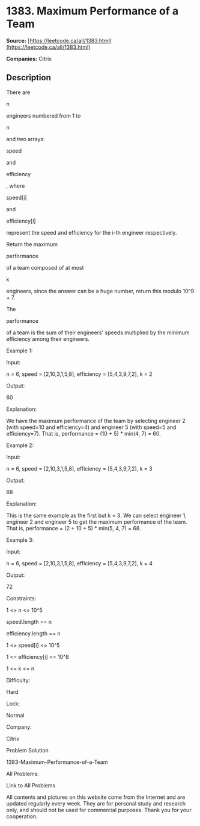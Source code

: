 # 1383. Maximum Performance of a Team

**Source:** [https://leetcode.ca/all/1383.html](https://leetcode.ca/all/1383.html)

**Companies:** Citrix

## Description

There are

n

engineers numbered from 1 to

n

and two
            arrays:

speed

and

efficiency

, where

speed[i]

and

efficiency[i]

represent the speed and efficiency for the i-th engineer
            respectively.

Return the maximum

performance

of a team composed of at
                most

k

engineers, since the answer can be a huge number,
                return this modulo 10^9 + 7.

The

performance

of a team is the sum of their engineers' speeds
                multiplied by the minimum efficiency among their engineers.

Example 1:

Input:

n = 6, speed = [2,10,3,1,5,8], efficiency = [5,4,3,9,7,2], k = 2

Output:

60

Explanation:

We have the maximum performance of the team by selecting engineer 2 (with speed=10 and efficiency=4) and engineer 5 (with speed=5 and efficiency=7). That is, performance = (10 + 5) * min(4, 7) = 60.

Example 2:

Input:

n = 6, speed = [2,10,3,1,5,8], efficiency = [5,4,3,9,7,2], k = 3

Output:

68

Explanation:

This is the same example as the first but k = 3. We can select engineer 1, engineer 2 and engineer 5 to get the maximum performance of the team. That is, performance = (2 + 10 + 5) * min(5, 4, 7) = 68.

Example 3:

Input:

n = 6, speed = [2,10,3,1,5,8], efficiency = [5,4,3,9,7,2], k = 4

Output:

72

Constraints:

1 <= n <= 10^5

speed.length == n

efficiency.length == n

1 <= speed[i] <= 10^5

1 <= efficiency[i] <= 10^8

1 <= k <= n

Difficulty:

Hard

Lock:

Normal

Company:

Citrix

Problem Solution

1383-Maximum-Performance-of-a-Team

All Problems:

Link to All Problems

All contents and pictures on this website come from the Internet and are updated regularly every week. They are for personal study and research only, and should not be used for commercial purposes. Thank you for your cooperation.

